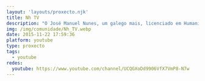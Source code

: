 ```yaml
---
layout: 'layouts/proxecto.njk'
title: Nh TV
description: "O José Manuel Nunes, um galego mais, licenciado em Humanidades pela USC, apaixonado de filosofia e filologia, defensor de reintegrar o galego no padrão actual da outra grande variante nascida do romance galaico medieval, é um dos criadores deste canal YouTube, canal que constitui apenas o treino da locção, edição de vídeo, estilo e formato para um projecto futuro, mais profissional. \n\nEstamos à procura de mais galegos e galegas, portugueses e protuguesas, brasileiros e brasileiras.., que gostem de achegar seus vídeos a opinar de temas relacionados com as distintas variantes do idioma português, do que cada amigo e amgia acha do processo de reintegração do galego no padrão actual português.., qualquier coisa relacinada com a literatura lusófona, etc.. \n\nLigar para nós no correio-e:\nprimaveralismo@gmail.com"
img: /img/comunidade/Nh_TV.webp
date: 2015-11-22 17:59:36
platform: youtube
type: proxecto
tags:
  - youtube
redes:
  youtube: https://www.youtube.com/channel/UCQGXoDd9906VfX7VmP8-N7w
---
```

